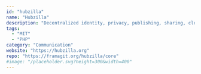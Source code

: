 ```yaml
---
id: "hubzilla"
name: "Hubzilla"
description: "Decentralized identity, privacy, publishing, sharing, cloud storage, and communications/social platform."
tags:
  - "MIT"
  - "PHP"
category: "Communication"
website: "https://hubzilla.org"
repo: "https://framagit.org/hubzilla/core"
#image: "/placeholder.svg?height=300&width=400"
---
```


